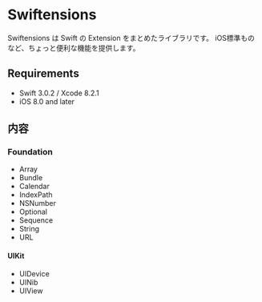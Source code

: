 # Swiftensions

Swiftensions は Swift の Extension をまとめたライブラリです。
iOS標準ものなど、ちょっと便利な機能を提供します。

## Requirements
- Swift 3.0.2 / Xcode 8.2.1
- iOS 8.0 and later

## 内容
### Foundation
- Array
- Bundle
- Calendar
- IndexPath
- NSNumber
- Optional
- Sequence
- String
- URL

#### UIKit
- UIDevice
- UINib
- UIView
